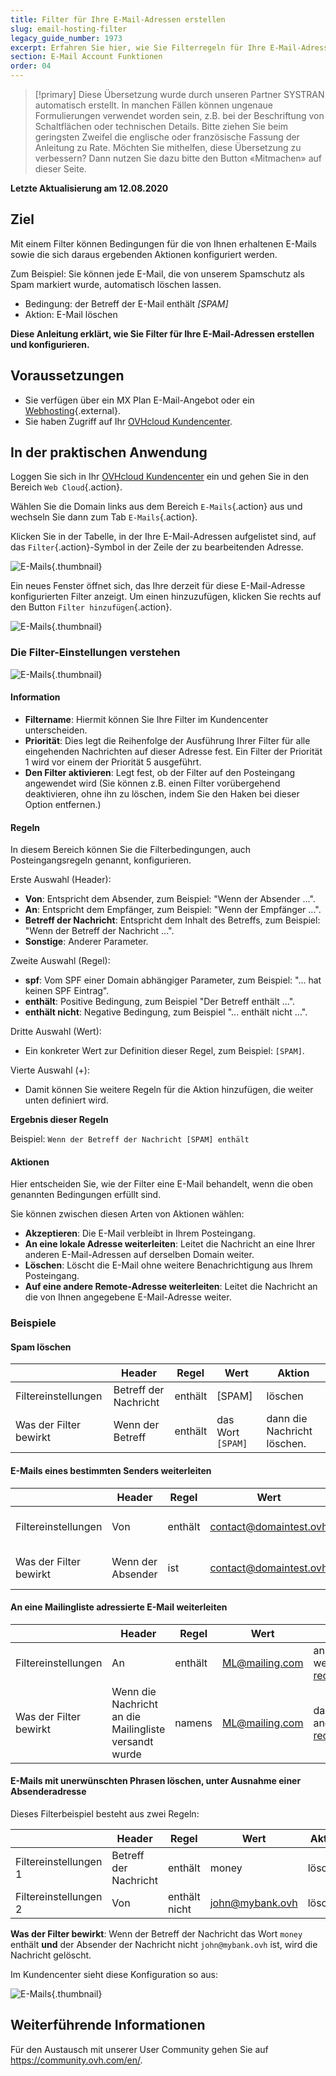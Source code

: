```yaml
---
title: Filter für Ihre E-Mail-Adressen erstellen
slug: email-hosting-filter
legacy_guide_number: 1973
excerpt: Erfahren Sie hier, wie Sie Filterregeln für Ihre E-Mail-Adresse erstellen und konfigurieren
section: E-Mail Account Funktionen
order: 04
---
```


> [!primary]
> Diese Übersetzung wurde durch unseren Partner SYSTRAN automatisch erstellt. In manchen Fällen können ungenaue Formulierungen verwendet worden sein, z.B. bei der Beschriftung von Schaltflächen oder technischen Details. Bitte ziehen Sie beim geringsten Zweifel die englische oder französische Fassung der Anleitung zu Rate. Möchten Sie mithelfen, diese Übersetzung zu verbessern? Dann nutzen Sie dazu bitte den Button «Mitmachen» auf dieser Seite.
>

**Letzte Aktualisierung am 12.08.2020**

## Ziel

Mit einem Filter können Bedingungen für die von Ihnen erhaltenen E-Mails sowie die sich daraus ergebenden Aktionen konfiguriert werden.

Zum Beispiel: Sie können jede E-Mail, die von unserem Spamschutz als Spam markiert wurde, automatisch löschen lassen.

- Bedingung: der Betreff der E-Mail enthält *[SPAM]*
- Aktion: E-Mail löschen

**Diese Anleitung erklärt, wie Sie Filter für Ihre E-Mail-Adressen erstellen und konfigurieren.**


## Voraussetzungen

- Sie verfügen über ein MX Plan E-Mail-Angebot oder ein [Webhosting](https://www.ovh.de/hosting/){.external}.
- Sie haben Zugriff auf Ihr [OVHcloud Kundencenter](https://www.ovh.com/auth/?action=gotomanager&from=https://www.ovh.de/&ovhSubsidiary=de).


## In der praktischen Anwendung

Loggen Sie sich in Ihr [OVHcloud Kundencenter](https://www.ovh.com/auth/?action=gotomanager&from=https://www.ovh.de/&ovhSubsidiary=de) ein und gehen Sie in den Bereich `Web Cloud`{.action}.

Wählen Sie die Domain links aus dem Bereich `E-Mails`{.action} aus und wechseln Sie dann zum Tab `E-Mails`{.action}.

Klicken Sie in der Tabelle, in der Ihre E-Mail-Adressen aufgelistet sind, auf das `Filter`{.action}-Symbol in der Zeile der zu bearbeitenden Adresse.

![E-Mails](images/img_3239.jpg){.thumbnail}

Ein neues Fenster öffnet sich, das Ihre derzeit für diese E-Mail-Adresse konfigurierten Filter anzeigt. Um einen hinzuzufügen, klicken Sie rechts auf den Button `Filter hinzufügen`{.action}.

![E-Mails](images/img_3240.jpg){.thumbnail}

### Die Filter-Einstellungen verstehen

![E-Mails](images/img_3241.jpg){.thumbnail}

#### Information

- **Filtername**: Hiermit können Sie Ihre Filter im Kundencenter unterscheiden.
- **Priorität**: Dies legt die Reihenfolge der Ausführung Ihrer Filter für alle eingehenden Nachrichten auf dieser Adresse fest. Ein Filter der Priorität 1 wird vor einem der Priorität 5 ausgeführt.
- **Den Filter aktivieren**: Legt fest, ob der Filter auf den Posteingang angewendet wird (Sie können z.B. einen Filter vorübergehend deaktivieren, ohne ihn zu löschen, indem Sie den Haken bei dieser Option entfernen.)

#### Regeln

In diesem Bereich können Sie die Filterbedingungen, auch Posteingangsregeln genannt, konfigurieren.

Erste Auswahl (Header):

- **Von**: Entspricht dem Absender, zum Beispiel: "Wenn der Absender ...".
- **An**: Entspricht dem Empfänger, zum Beispiel: "Wenn der Empfänger ...".
- **Betreff der Nachricht**: Entspricht dem Inhalt des Betreffs, zum Beispiel: "Wenn der Betreff der Nachricht ...".
- **Sonstige**: Anderer Parameter.

Zweite Auswahl (Regel):

- **spf**: Vom SPF einer Domain abhängiger Parameter, zum Beispiel: "... hat keinen SPF Eintrag".
- **enthält**: Positive Bedingung, zum Beispiel "Der Betreff enthält ...".
- **enthält nicht**: Negative Bedingung, zum Beispiel "... enthält nicht ...".

Dritte Auswahl (Wert):

- Ein konkreter Wert zur Definition dieser Regel, zum Beispiel: `[SPAM]`.

Vierte Auswahl (+):

- Damit können Sie weitere Regeln für die Aktion hinzufügen, die weiter unten definiert wird.

**Ergebnis dieser Regeln**

Beispiel: `Wenn der Betreff der Nachricht [SPAM] enthält`

#### Aktionen

Hier entscheiden Sie, wie der Filter eine E-Mail behandelt, wenn die oben genannten Bedingungen erfüllt sind.

Sie können zwischen diesen Arten von Aktionen wählen:

- **Akzeptieren**: Die E-Mail verbleibt in Ihrem Posteingang.
- **An eine lokale Adresse weiterleiten**: Leitet die Nachricht an eine Ihrer anderen E-Mail-Adressen auf derselben Domain weiter.
- **Löschen**: Löscht die E-Mail ohne weitere Benachrichtigung aus Ihrem Posteingang.
- **Auf eine andere Remote-Adresse weiterleiten**: Leitet die Nachricht an die von Ihnen angegebene E-Mail-Adresse weiter.

### Beispiele

#### Spam löschen

||Header|Regel|Wert|Aktion|
|---|---|---|---|---|
|Filtereinstellungen|Betreff der Nachricht|enthält|[SPAM]|löschen|
|Was der Filter bewirkt|Wenn der Betreff|enthält|das Wort `[SPAM]`|dann die Nachricht löschen.|

#### E-Mails eines bestimmten Senders weiterleiten

||Header|Regel|Wert|Aktion|
|---|---|---|---|---|
|Filtereinstellungen|Von|enthält|contact@domaintest.ovh|an eine Remote-Adresse weiterleiten: jean@otherdomain.ovh|
|Was der Filter bewirkt|Wenn der Absender|ist|contact@domaintest.ovh|dann die Nachricht an jean@otherdomain.ovh weiterleiten|

#### An eine Mailingliste adressierte E-Mail weiterleiten

||Header|Regel|Wert|Aktion|
|---|---|---|---|---|
|Filtereinstellungen|An|enthält|ML@mailing.com|an eine lokale Adresse weiterleiten: recipient@mypersonaldomain.ovh|
|Was der Filter bewirkt|Wenn die Nachricht an die Mailingliste versandt wurde|namens|ML@mailing.com|dann die Nachricht an meine andere Adresse weiterleiten: recipient@mypersonaldomain.ovh|

#### E-Mails mit unerwünschten Phrasen löschen, unter Ausnahme einer Absenderadresse

Dieses Filterbeispiel besteht aus zwei Regeln:

||Header|Regel|Wert|Aktion|
|---|---|---|---|---|
|Filtereinstellungen 1|Betreff der Nachricht|enthält|money|löschen|
|Filtereinstellungen 2|Von|enthält nicht|john@mybank.ovh|löschen|

**Was der Filter bewirkt**: Wenn der Betreff der Nachricht das Wort `money` enthält **und** der Absender der Nachricht nicht `john@mybank.ovh` ist, wird die Nachricht gelöscht.

Im Kundencenter sieht diese Konfiguration so aus:

![E-Mails](images/img_3242.jpg){.thumbnail}

## Weiterführende Informationen

Für den Austausch mit unserer User Community gehen Sie auf <https://community.ovh.com/en/>.
